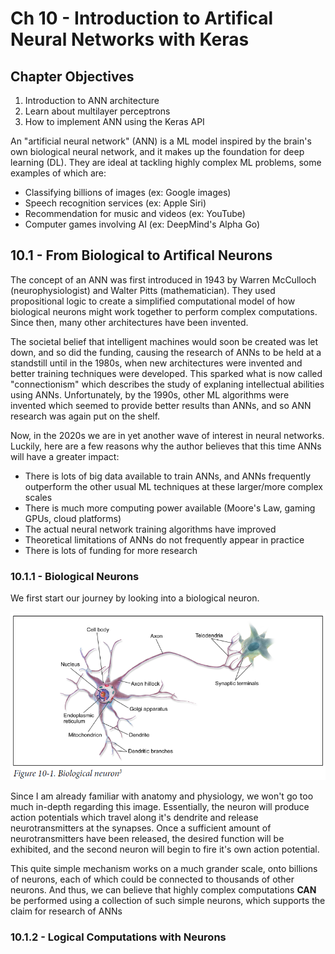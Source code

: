 # Ch 10 - Introduction to Artifical Neural Networks with Keras

## Chapter Objectives
1. Introduction to ANN architecture
2. Learn about multilayer perceptrons
3. How to implement ANN using the Keras API

An "artificial neural network" (ANN) is a ML model inspired by the brain's own biological neural network, and it makes up the foundation for deep learning (DL). They are ideal at tackling highly complex ML problems, some examples of which are:
- Classifying billions of images (ex: Google images)
- Speech recognition services (ex: Apple Siri)
- Recommendation for music and videos (ex: YouTube)
- Computer games involving AI (ex: DeepMind's Alpha Go)

## 10.1 - From Biological to Artifical Neurons

The concept of an ANN was first introduced in 1943 by Warren McCulloch (neurophysiologist) and Walter Pitts (mathematician). They used propositional logic to create a simplified computational model of how biological neurons might work together to perform complex computations. Since then, many other architectures have been invented.

The societal belief that intelligent machines would soon be created was let down, and so did the funding, causing the research of ANNs to be held at a standstill until in the 1980s, when new architectures were invented and better training techniques were developed. This sparked what is now called "connectionism" which describes the study of explaning intellectual abilities using ANNs. Unfortunately, by the 1990s, other ML algorithms were invented which seemed to provide better results than ANNs, and so ANN research was again put on the shelf.

Now, in the 2020s we are in yet another wave of interest in neural networks. Luckily, here are a few reasons why the author believes that this time ANNs will have a greater impact:
- There is lots of big data available to train ANNs, and ANNs frequently outperform the other usual ML techniques at these larger/more complex scales
- There is much more computing power available (Moore's Law, gaming GPUs, cloud platforms)
- The actual neural network training algorithms have improved
- Theoretical limitations of ANNs do not frequently appear in practice
- There is lots of funding for more research


### 10.1.1 - Biological Neurons

We first start our journey by looking into a biological neuron.

![biological-neuron](https://github.com/aj112358/Neural_Networks_Deep_Learning/blob/main/10_Intro_to_ANNs_with_Keras/10_images/biological_neuron.png)

Since I am already familiar with anatomy and physiology, we won't go too much in-depth regarding this image. Essentially, the neuron will produce action potentials which travel along it's dendrite and release neurotransmitters at the synapses. Once a sufficient amount of neurotransmitters have been released, the desired function will be exhibited, and the second neuron will begin to fire it's own action potential.

This quite simple mechanism works on a much grander scale, onto billions of neurons, each of which could be connected to thousands of other neurons. And thus, we can believe that highly complex computations **CAN** be performed using a collection of such simple neurons, which supports the claim for research of ANNs


### 10.1.2 - Logical Computations with Neurons





